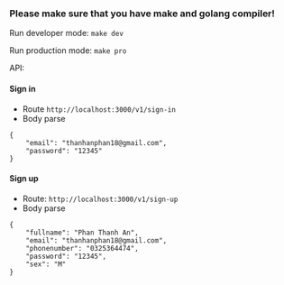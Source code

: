 ### Please make sure that you have make and golang compiler!
Run developer mode:
```make dev```

Run production mode:
```make pro```

API:
#### Sign in 
+ Route ```http://localhost:3000/v1/sign-in```
+ Body parse
```
{
    "email": "thanhanphan18@gmail.com",
    "password": "12345"
}
```

#### Sign up 
+ Route: ```http://localhost:3000/v1/sign-up```
+ Body parse
```
{
    "fullname": "Phan Thanh An",
    "email": "thanhanphan18@gmail.com",
    "phonenumber": "0325364474",
    "password": "12345",
    "sex": "M"
}
```
